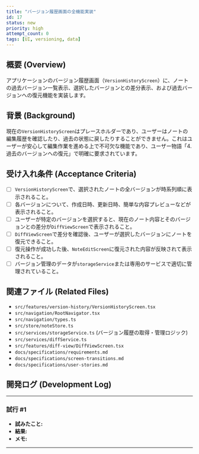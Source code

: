 ```yaml
---
title: "バージョン履歴画面の全機能実装"
id: 17
status: new
priority: high
attempt_count: 0
tags: [UI, versioning, data]
---
```


## 概要 (Overview)

アプリケーションのバージョン履歴画面（`VersionHistoryScreen`）に、ノートの過去バージョン一覧表示、選択したバージョンとの差分表示、および過去バージョンへの復元機能を実装します。

## 背景 (Background)

現在の`VersionHistoryScreen`はプレースホルダーであり、ユーザーはノートの編集履歴を確認したり、過去の状態に戻したりすることができません。これはユーザーが安心して編集作業を進める上で不可欠な機能であり、ユーザー物語「4. 過去のバージョンへの復元」で明確に要求されています。

## 受け入れ条件 (Acceptance Criteria)

- [ ] `VersionHistoryScreen`で、選択されたノートの全バージョンが時系列順に表示されること。
- [ ] 各バージョンについて、作成日時、更新日時、簡単な内容プレビューなどが表示されること。
- [ ] ユーザーが特定のバージョンを選択すると、現在のノート内容とそのバージョンとの差分が`DiffViewScreen`で表示されること。
- [ ] `DiffViewScreen`で差分を確認後、ユーザーが選択したバージョンにノートを復元できること。
- [ ] 復元操作が成功した後、`NoteEditScreen`に復元された内容が反映されて表示されること。
- [ ] バージョン管理のデータが`storageService`または専用のサービスで適切に管理されていること。

## 関連ファイル (Related Files)

- `src/features/version-history/VersionHistoryScreen.tsx`
- `src/navigation/RootNavigator.tsx`
- `src/navigation/types.ts`
- `src/store/noteStore.ts`
- `src/services/storageService.ts` (バージョン履歴の取得・管理ロジック)
- `src/services/diffService.ts`
- `src/features/diff-view/DiffViewScreen.tsx`
- `docs/specifications/requirements.md`
- `docs/specifications/screen-transitions.md`
- `docs/specifications/user-stories.md`

## 開発ログ (Development Log)

---
### 試行 #1

- **試みたこと:**
- **結果:**
- **メモ:**

---
